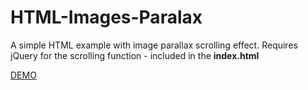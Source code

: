 HTML-Images-Paralax
===================

A simple HTML example with image parallax scrolling effect.
Requires jQuery for the scrolling function - included in the **index.html**

[DEMO](http://lyubendimitrov.me/HTML-Images-Paralax/ "HTML-Images-Paralax")
